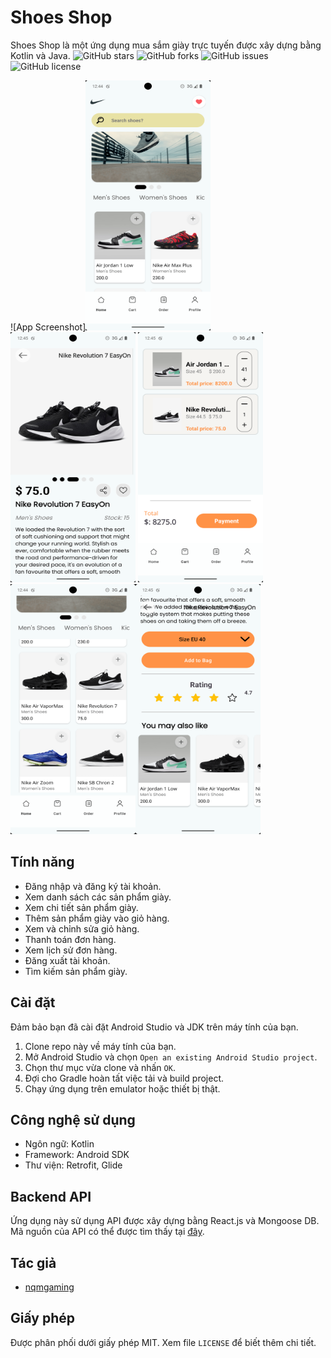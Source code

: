 # Shoes Shop

Shoes Shop là một ứng dụng mua sắm giày trực tuyến được xây dựng bằng Kotlin và Java.
![GitHub stars](https://img.shields.io/github/stars/nqmgaming/shoes-shop)
![GitHub forks](https://img.shields.io/github/forks/nqmgaming/shoes-shop)
![GitHub issues](https://img.shields.io/github/issues/nqmgaming/shoes-shop)
![GitHub license](https://img.shields.io/github/license/nqmgaming/shoes-shop)

![App Screenshot]<img src="./preview/home.png" width="200" height="400" /> <img src="./preview/detail.png" width="200" height="400" /> <img src="./preview/cart.png" width="200" height="400" /> <img src="./preview/home-list.png" width="200" height="400" /><img src="./preview/detail-more.png" width="200" height="400" />

## Tính năng

- Đăng nhập và đăng ký tài khoản.
- Xem danh sách các sản phẩm giày.
- Xem chi tiết sản phẩm giày.
- Thêm sản phẩm giày vào giỏ hàng.
- Xem và chỉnh sửa giỏ hàng.
- Thanh toán đơn hàng.
- Xem lịch sử đơn hàng.
- Đăng xuất tài khoản.
- Tìm kiếm sản phẩm giày.

## Cài đặt

Đảm bảo bạn đã cài đặt Android Studio và JDK trên máy tính của bạn.

1. Clone repo này về máy tính của bạn.
2. Mở Android Studio và chọn `Open an existing Android Studio project`.
3. Chọn thư mục vừa clone và nhấn `OK`.
4. Đợi cho Gradle hoàn tất việc tải và build project.
5. Chạy ứng dụng trên emulator hoặc thiết bị thật.

## Công nghệ sử dụng

- Ngôn ngữ: Kotlin
- Framework: Android SDK
- Thư viện: Retrofit, Glide

## Backend API

Ứng dụng này sử dụng API được xây dựng bằng React.js và Mongoose DB. Mã nguồn của API có thể được
tìm thấy tại [đây](https://github.com/nqmgaming/shoes-shop-api).

## Tác giả

- [nqmgaming](https://github.com/nqmgaming)

## Giấy phép

Được phân phối dưới giấy phép MIT. Xem file `LICENSE` để biết thêm chi tiết.